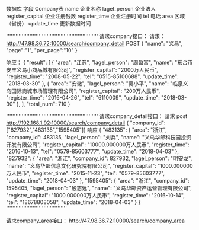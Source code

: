 数据库 字段 Company表
name  企业名称
lagel_person 企业法人
register_capital 企业注册钱数
register_time 企业注册时间
tel 电话
area 区域（省份）
update_time 更新数据时间


'''''''''''''''''''''''''''''''''''''''''''''''''''''''''''
请求company接口：
请求：http://47.98.36.72:10000/search/company_detail
POST
{ "name": "义乌",
   "page":"1",
   "per_page":"10"
}

响应：
{
  "result": [
    {
      "area": "江苏",
      "lagel_person": "周盈富",
      "name": "东台市安丰义乌小商品城有限公司",
      "register_capital": "2000万人民币",
      "register_time": "2008-05-22",
      "tel": "0515-85100688",
      "update_time": "2018-03-30"
    },
    {
      "area": "安徽",
      "lagel_person": "吴小平",
      "name": "临泉义乌国际商城市场管理有限公司",
      "register_capital": "200万人民币",
      "register_time": "2016-04-26",
      "tel": "6110009",
      "update_time": "2018-03-30"
    },
  ],
  "total_num": 710
}


'''''''''''''''''''''''''''''''''''''''''''''''''''''''''''
请求company_detail接口：
请求
post http://192.168.1.92:10000/search/company_detail
{ "company_id": ["827932","483135","1595405"]}
响应
{
  "483135": {
    "area": "浙江",
    "company_id": 483135,
    "lagel_person": "刘兵",
    "name": "义乌华邮科技园投资开发有限公司",
    "register_capital": "10000.000000万人民币",
    "register_time": "2016-10-13",
    "tel": "0579-85603777",
    "update_time": "2018-04-03"
  },
  "827932": {
    "area": "浙江",
    "company_id": 827932,
    "lagel_person": "明安龙",
    "name": "义乌华邮信息文化研究院有限公司",
    "register_capital": "1000.000000万人民币",
    "register_time": "2015-11-23",
    "tel": "0579-85603777",
    "update_time": "2018-04-03"
  },
  "1595405": {
    "area": "浙江",
    "company_id": 1595405,
    "lagel_person": "殷志远",
    "name": "义乌华邮资产运营管理有限公司",
    "register_capital": "1000.000000万人民币",
    "register_time": "2016-10-14",
    "tel": "18678808058",
    "update_time": "2018-04-03"
  }
}
'''''''''''''''''''''''''''''''''''''''

请求company_area接口：
http://47.98.36.72:10000/search/company_area

